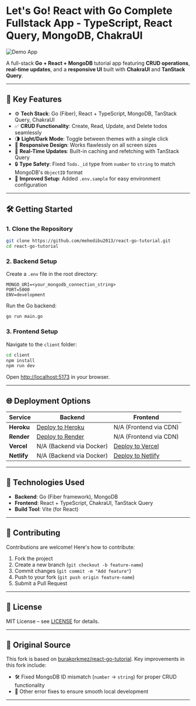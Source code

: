# Let's Go! React with Go Complete Fullstack App - TypeScript, React Query, MongoDB, ChakraUI

![Demo App](https://i.ibb.co/JvRTWmW/Group-93.png)

A full-stack **Go + React + MongoDB** tutorial app featuring **CRUD operations**, **real-time updates**, and a **responsive UI** built with **ChakraUI** and **TanStack Query**.

---

## 📌 Key Features  
- ⚙️ **Tech Stack**: Go (Fiber), React + TypeScript, MongoDB, TanStack Query, ChakraUI  
- ✅ **CRUD Functionality**: Create, Read, Update, and Delete todos seamlessly  
- 🌗 **Light/Dark Mode**: Toggle between themes with a single click  
- 📱 **Responsive Design**: Works flawlessly on all screen sizes  
- 🧵 **Real-Time Updates**: Built-in caching and refetching with TanStack Query  
- 🔒 **Type Safety**: Fixed `Todo._id` type from `number` to `string` to match MongoDB's `ObjectID` format  
- 🧹 **Improved Setup**: Added `.env.sample` for easy environment configuration  

---

## 🛠️ Getting Started

### 1. Clone the Repository
```bash
git clone https://github.com/mehedibu2013/react-go-tutorial.git
cd react-go-tutorial
```

### 2. Backend Setup
Create a `.env` file in the root directory:
```env
MONGO_URI=<your_mongodb_connection_string>
PORT=5000
ENV=development
```

Run the Go backend:
```bash
go run main.go
```

### 3. Frontend Setup
Navigate to the `client` folder:
```bash
cd client
npm install
npm run dev
```

Open [http://localhost:5173](http://localhost:5173) in your browser.

---

## 🌐 Deployment Options

| Service       | Backend                          | Frontend                     |
|---------------|----------------------------------|------------------------------|
| **Heroku**    | [Deploy to Heroku](https://heroku.com/) | N/A (Frontend via CDN)      |
| **Render**    | [Deploy to Render](https://render.com/) | N/A (Frontend via CDN)      |
| **Vercel**    | N/A (Backend via Docker)         | [Deploy to Vercel](https://vercel.com/) |
| **Netlify**   | N/A (Backend via Docker)         | [Deploy to Netlify](https://netlify.com/) |

---

## 🧪 Technologies Used
- **Backend**: Go (Fiber framework), MongoDB  
- **Frontend**: React + TypeScript, ChakraUI, TanStack Query  
- **Build Tool**: Vite (for React)  

---

## 🤝 Contributing
Contributions are welcome! Here's how to contribute:
1. Fork the project
2. Create a new branch (`git checkout -b feature-name`)
3. Commit changes (`git commit -m "Add feature"`)
4. Push to your fork (`git push origin feature-name`)
5. Submit a Pull Request

---

## 📝 License
MIT License – see [LICENSE](LICENSE) for details.

---

## 📌 Original Source
This fork is based on [burakorkmez/react-go-tutorial](https://github.com/burakorkmez/react-go-tutorial). Key improvements in this fork include:
- 🛠️ Fixed MongoDB ID mismatch (`number` → `string`) for proper CRUD functionality  
- 🐞 Other error fixes to ensure smooth local development  

---
